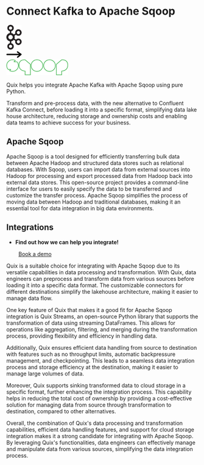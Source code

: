 # Connect Kafka to Apache Sqoop

<div class="connect-images cards blog-grid-card" markdown>
<div>
<img src="../images/kafka_logo.png" width="40px" />
</div>
<div>
<img src="../images/arrow.svg" width="40px" />
</div>
<div>
<img src="./images/apache-sqoop_1.jpg" />
</div>
</div>

Quix helps you integrate Apache Kafka with Apache Sqoop using pure Python.

Transform and pre-process data, with the new alternative to Confluent Kafka Connect, before loading it into a specific format, simplifying data lake house architecture, reducing storage and ownership costs and enabling data teams to achieve success for your business.

## Apache Sqoop

Apache Sqoop is a tool designed for efficiently transferring bulk data between Apache Hadoop and structured data stores such as relational databases. With Sqoop, users can import data from external sources into Hadoop for processing and export processed data from Hadoop back into external data stores. This open-source project provides a command-line interface for users to easily specify the data to be transferred and customize the transfer process. Apache Sqoop simplifies the process of moving data between Hadoop and traditional databases, making it an essential tool for data integration in big data environments.

## Integrations

<div class="grid cards" markdown>

- __Find out how we can help you integrate!__

    <a class="md-button md-button--primary" href="https://quix.io/book-a-demo" target="_blank" style="margin:.5rem;">Book a demo</a>

</div>


Quix is a suitable choice for integrating with Apache Sqoop due to its versatile capabilities in data processing and transformation. With Quix, data engineers can preprocess and transform data from various sources before loading it into a specific data format. The customizable connectors for different destinations simplify the lakehouse architecture, making it easier to manage data flow.

One key feature of Quix that makes it a good fit for Apache Sqoop integration is Quix Streams, an open-source Python library that supports the transformation of data using streaming DataFrames. This allows for operations like aggregation, filtering, and merging during the transformation process, providing flexibility and efficiency in handling data.

Additionally, Quix ensures efficient data handling from source to destination with features such as no throughput limits, automatic backpressure management, and checkpointing. This leads to a seamless data integration process and storage efficiency at the destination, making it easier to manage large volumes of data.

Moreover, Quix supports sinking transformed data to cloud storage in a specific format, further enhancing the integration process. This capability helps in reducing the total cost of ownership by providing a cost-effective solution for managing data from source through transformation to destination, compared to other alternatives.

Overall, the combination of Quix's data processing and transformation capabilities, efficient data handling features, and support for cloud storage integration makes it a strong candidate for integrating with Apache Sqoop. By leveraging Quix's functionalities, data engineers can effectively manage and manipulate data from various sources, simplifying the data integration process.

